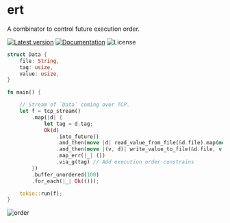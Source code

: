 # ert

A combinator to control future execution order.

[![Latest version](https://img.shields.io/crates/v/ert.svg)](https://crates.io/crates/ert)
[![Documentation](https://docs.rs/ert/badge.svg)](https://docs.rs/ert)
![License](https://img.shields.io/crates/l/ert.svg)

```rust
struct Data {
    file: String,
    tag: usize,
    value: usize,
}

fn main() {

    // Stream of `Data` coming over TCP.
    let f = tcp_stream()
        .map(|d| {
            let tag = d.tag;
            Ok(d)
                .into_future()
                .and_then(move |d| read_value_from_file(&d.file).map(move |v| (v, d)))
                .and_then(move |(v, d)| write_value_to_file(&d.file, v + d.value))
                .map_err(|_| ())
                .via_g(tag) // Add execution order constrains
        })
        .buffer_unordered(100)
        .for_each(|_| Ok(()));

    tokio::run(f);
}
```

![order](https://raw.github.com/wiki/YushiOMOTE/ert/assets/order.png)
